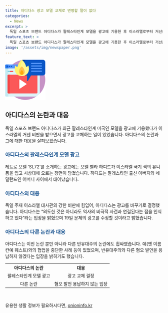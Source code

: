 ```yaml
---
title: 아디다스 광고 모델 교체로 변명할 말이 없다
categories:
  - News
excerpt: >
  독일 스포츠 브랜드 아디다스가 팔레스타인계 모델을 광고에 기용한 후 이스라엘로부터 거선을 받아 광고를 교체하게 되었다. 모델인 벨라 하디드는 팔레스타인 출신 아버지를 가진 미국인 모델로, 이로 인해 이스라엘 대사관은 아디다스를 강하게 비난했다. 이와 관련해 아디다스는 과거에도 반유대주의 논란에 휩싸였으며, 세계적인 힙합 스타와의 협업 중단으로 약 2억5000만유로에 해당하는 손실을 본 바 있다. (150자)
feature_text: >
  독일 스포츠 브랜드 아디다스가 팔레스타인계 모델을 광고에 기용한 후 이스라엘로부터 거선을 받아 광고를 교체하게 되었다. 모델인 벨라 하디드는 팔레스타인 출신 아버지를 가진 미국인 모델로, 이로 인해 이스라엘 대사관은 아디다스를 강하게 비난했다. 이와 관련해 아디다스는 과거에도 반유대주의 논란에 휩싸였으며, 세계적인 힙합 스타와의 협업 중단으로 약 2억5000만유로에 해당하는 손실을 본 바 있다. (150자)
image: '/assets/img/newspaper.png'
---
```


<p><img src="/assets/img/news.png" alt="rentncar 속보" /></p>

<h2 data-ke-size="size26">아디다스의 논란과 대응</h2>

<p data-ke-size="size16">독일 스포츠 브랜드 아디다스가 최근 팔레스타인계 미국인 모델을 광고에 기용했다가 이스라엘의 거센 비판을 받으면서 광고를 교체하는 일이 있었습니다. 아디다스의 논란과 그에 대한 대응을 살펴보겠습니다.</p>

<h3><b><span style="color: #1a5490;">아디다스의 팔레스타인계 모델 광고</span></b></h3>

<p data-ke-size="size16">레트로 모델 ’SL72’를 소개하는 광고에는 모델 벨라 하디드가 이스라엘 국기 색의 유니폼을 입고 시상대에 오르는 장면이 담겼습니다. 하디드는 팔레스타인 출신 아버지와 네덜란드인 어머니 사이에서 태어났습니다.</p>

<h3><b><span style="color: #1a5490;">아디다스의 대응</span></b></h3>

<p data-ke-size="size16">독일 주재 이스라엘 대사관의 강한 비판에 힘입어, 아디다스는 광고를 바꾸기로 결정했습니다. 아디다스는 “의도한 것은 아니라도 역사의 비극적 사건과 연결된다는 점을 인식하고 있다”라는 입장을 밝혔으며 19일 문제의 광고를 수정할 것이라고 밝혔습니다.</p>

<h3><b><span style="color: #1a5490;">아디다스의 다른 논란과 대응</span></b></h3>

<p data-ke-size="size16">아디다스는 이번 논란 뿐만 아니라 다른 반유대주의 논란에도 휩싸였습니다. 예(옛 이름 칸예 웨스트)와의 협업을 중단한 사례 등이 있었으며, 반유대주의와 다른 혐오 발언을 용납하지 않겠다는 입장을 밝히기도 했습니다.</p>

<table>
  <tbody>
    <tr>
      <td style="text-align: center; height: 17px;"><b>아디다스의 논란</b></td>
      <td style="text-align: center; height: 17px;"><b>대응</b></td>
    </tr>
    <tr>
      <td style="text-align: center; height: 17px;">팔레스타인계 모델 광고</td>
      <td style="text-align: center; height: 17px;">광고 교체 결정</td>
    </tr>
    <tr>
      <td style="text-align: center; height: 17px;">다른 논란</td>
      <td style="text-align: center; height: 17px;">혐오 발언 용납하지 않는 입장</td>
    </tr>
  </tbody>
</table>

<p data-ke-size="size16">&nbsp;</p>
유용한 생활 정보가 필요하시다면, <a href="https://onioninfo.kr" rel="dofollow">onioninfo.kr</a>


